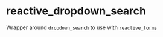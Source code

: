 # reactive_dropdown_search

Wrapper around [`dropdown_search`](https://pub.dev/packages/dropdown_search) to use with [`reactive_forms`](https://pub.dev/packages/reactive_forms)